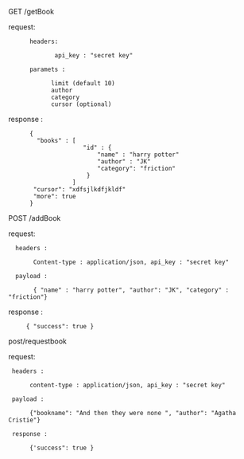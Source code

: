 
 GET /getBook
 
  request:
     
          headers:

                 api_key : "secret key"

          paramets :

                limit (default 10)
                author
                category
                cursor (optional)

   response : 
    
          {
            "books" : [
                         "id" : {
                             "name" : "harry potter"
                             "author" : "JK"
                             "category": "friction"
                          }
                      ]
           "cursor": "xdfsjlkdfjkldf"
           "more": true
          }

POST /addBook
   
   request:

      headers : 

           Content-type : application/json, api_key : "secret key"

      payload :

           { "name" : "harry potter", "author": "JK", "category" : "friction"}

   response : 
   
         { "success": true }
         
         
post/requestbook

   request:
        
     headers :
        
          content-type : application/json, api_key : "secret key"
          
     payload :
       
          {"bookname": "And then they were none ", "author": "Agatha Cristie"}
          
     response :
      
          {'success": true }
              
